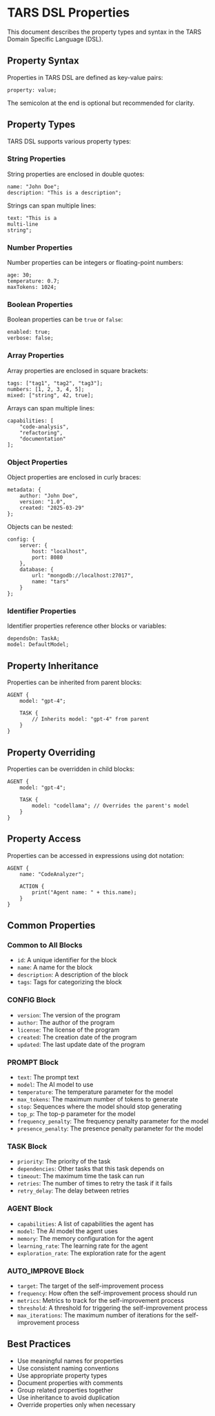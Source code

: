 # TARS DSL Properties

This document describes the property types and syntax in the TARS Domain Specific Language (DSL).

## Property Syntax

Properties in TARS DSL are defined as key-value pairs:

```
property: value;
```

The semicolon at the end is optional but recommended for clarity.

## Property Types

TARS DSL supports various property types:

### String Properties

String properties are enclosed in double quotes:

```
name: "John Doe";
description: "This is a description";
```

Strings can span multiple lines:

```
text: "This is a
multi-line
string";
```

### Number Properties

Number properties can be integers or floating-point numbers:

```
age: 30;
temperature: 0.7;
maxTokens: 1024;
```

### Boolean Properties

Boolean properties can be `true` or `false`:

```
enabled: true;
verbose: false;
```

### Array Properties

Array properties are enclosed in square brackets:

```
tags: ["tag1", "tag2", "tag3"];
numbers: [1, 2, 3, 4, 5];
mixed: ["string", 42, true];
```

Arrays can span multiple lines:

```
capabilities: [
    "code-analysis",
    "refactoring",
    "documentation"
];
```

### Object Properties

Object properties are enclosed in curly braces:

```
metadata: {
    author: "John Doe",
    version: "1.0",
    created: "2025-03-29"
};
```

Objects can be nested:

```
config: {
    server: {
        host: "localhost",
        port: 8080
    },
    database: {
        url: "mongodb://localhost:27017",
        name: "tars"
    }
};
```

### Identifier Properties

Identifier properties reference other blocks or variables:

```
dependsOn: TaskA;
model: DefaultModel;
```

## Property Inheritance

Properties can be inherited from parent blocks:

```
AGENT {
    model: "gpt-4";
    
    TASK {
        // Inherits model: "gpt-4" from parent
    }
}
```

## Property Overriding

Properties can be overridden in child blocks:

```
AGENT {
    model: "gpt-4";
    
    TASK {
        model: "codellama"; // Overrides the parent's model
    }
}
```

## Property Access

Properties can be accessed in expressions using dot notation:

```
AGENT {
    name: "CodeAnalyzer";
    
    ACTION {
        print("Agent name: " + this.name);
    }
}
```

## Common Properties

### Common to All Blocks

- `id`: A unique identifier for the block
- `name`: A name for the block
- `description`: A description of the block
- `tags`: Tags for categorizing the block

### CONFIG Block

- `version`: The version of the program
- `author`: The author of the program
- `license`: The license of the program
- `created`: The creation date of the program
- `updated`: The last update date of the program

### PROMPT Block

- `text`: The prompt text
- `model`: The AI model to use
- `temperature`: The temperature parameter for the model
- `max_tokens`: The maximum number of tokens to generate
- `stop`: Sequences where the model should stop generating
- `top_p`: The top-p parameter for the model
- `frequency_penalty`: The frequency penalty parameter for the model
- `presence_penalty`: The presence penalty parameter for the model

### TASK Block

- `priority`: The priority of the task
- `dependencies`: Other tasks that this task depends on
- `timeout`: The maximum time the task can run
- `retries`: The number of times to retry the task if it fails
- `retry_delay`: The delay between retries

### AGENT Block

- `capabilities`: A list of capabilities the agent has
- `model`: The AI model the agent uses
- `memory`: The memory configuration for the agent
- `learning_rate`: The learning rate for the agent
- `exploration_rate`: The exploration rate for the agent

### AUTO_IMPROVE Block

- `target`: The target of the self-improvement process
- `frequency`: How often the self-improvement process should run
- `metrics`: Metrics to track for the self-improvement process
- `threshold`: A threshold for triggering the self-improvement process
- `max_iterations`: The maximum number of iterations for the self-improvement process

## Best Practices

- Use meaningful names for properties
- Use consistent naming conventions
- Use appropriate property types
- Document properties with comments
- Group related properties together
- Use inheritance to avoid duplication
- Override properties only when necessary
